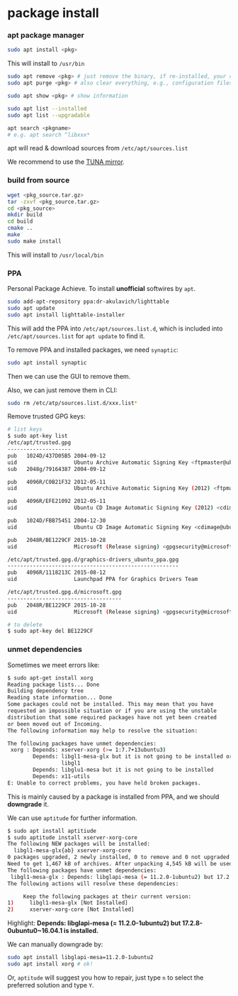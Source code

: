 # package install 

### apt package manager

```bash
sudo apt install <pkg>
```

This will install to `/usr/bin`

```bash
sudo apt remove <pkg> # just remove the binary, if re-installed, your configurations will be restored.
sudo apt purge <pkg> # also clear everything, e.g., configuration files

sudo apt show <pkg> # show information

sudo apt list --installed
sudo apt list --upgradable

apt search <pkgname>
# e.g. apt search ^libxxx*
```

apt will read & download sources from `/etc/apt/sources.list`

We recommend to use the [TUNA mirror](https://mirrors.tuna.tsinghua.edu.cn/help/ubuntu/).


### build from source

```bash
wget <pkg_source.tar.gz>
tar -zxvf <pkg_source.tar.gz>
cd <pkg_source>
mkdir build
cd build
cmake ..
make
sudo make install
```

This will install to `/usr/local/bin`


### PPA

Personal Package Achieve. To install **unofficial** softwires by `apt`.

```bash
sudo add-apt-repository ppa:dr-akulavich/lighttable
sudo apt update
sudo apt install lighttable-installer
```

This will add the PPA into `/etc/apt/sources.list.d`, which is included into `/etc/apt/sources.list`  for `apt update` to find it.

To remove PPA and installed packages, we need `synaptic`:

```bash
sudo apt install synaptic
```

Then we can use the GUI to remove them.

Also, we can just remove them in CLI:

```bash
sudo rm /etc/atp/sources.list.d/xxx.list*
```


Remove trusted GPG keys:

```bash
# list keys
$ sudo apt-key list
/etc/apt/trusted.gpg
--------------------
pub   1024D/437D05B5 2004-09-12
uid                  Ubuntu Archive Automatic Signing Key <ftpmaster@ubuntu.com>
sub   2048g/79164387 2004-09-12

pub   4096R/C0B21F32 2012-05-11
uid                  Ubuntu Archive Automatic Signing Key (2012) <ftpmaster@ubuntu.com>

pub   4096R/EFE21092 2012-05-11
uid                  Ubuntu CD Image Automatic Signing Key (2012) <cdimage@ubuntu.com>

pub   1024D/FBB75451 2004-12-30
uid                  Ubuntu CD Image Automatic Signing Key <cdimage@ubuntu.com>

pub   2048R/BE1229CF 2015-10-28
uid                  Microsoft (Release signing) <gpgsecurity@microsoft.com>

/etc/apt/trusted.gpg.d/graphics-drivers_ubuntu_ppa.gpg
------------------------------------------------------
pub   4096R/1118213C 2015-08-12
uid                  Launchpad PPA for Graphics Drivers Team

/etc/apt/trusted.gpg.d/microsoft.gpg
------------------------------------
pub   2048R/BE1229CF 2015-10-28
uid                  Microsoft (Release signing) <gpgsecurity@microsoft.com>

# to delete 
$ sudo apt-key del BE1229CF
```


### unmet dependencies

Sometimes we meet errors like:

```bash
$ sudo apt-get install xorg
Reading package lists... Done
Building dependency tree
Reading state information... Done
Some packages could not be installed. This may mean that you have
requested an impossible situation or if you are using the unstable
distribution that some required packages have not yet been created
or been moved out of Incoming.
The following information may help to resolve the situation:

The following packages have unmet dependencies:
 xorg : Depends: xserver-xorg (>= 1:7.7+13ubuntu3)
        Depends: libgl1-mesa-glx but it is not going to be installed or
                 libgl1
        Depends: libglu1-mesa but it is not going to be installed
        Depends: x11-utils
E: Unable to correct problems, you have held broken packages.
```

This is mainly caused by a package is installed from PPA, and we should **downgrade** it.

We can use `aptitude` for further information.

```bash
$ sudo apt install aptitiude
$ sudo aptitude install xserver-xorg-core
The following NEW packages will be installed:
  libgl1-mesa-glx{ab} xserver-xorg-core
0 packages upgraded, 2 newly installed, 0 to remove and 0 not upgraded.
Need to get 1,467 kB of archives. After unpacking 4,545 kB will be used.
The following packages have unmet dependencies:
 libgl1-mesa-glx : Depends: libglapi-mesa (= 11.2.0-1ubuntu2) but 17.2.8-0ubuntu0~16.04.1 is installed.
The following actions will resolve these dependencies:

     Keep the following packages at their current version:
1)     libgl1-mesa-glx [Not Installed]
2)     xserver-xorg-core [Not Installed]
```

Highlight: **Depends: libglapi-mesa (= 11.2.0-1ubuntu2) but 17.2.8-0ubuntu0~16.04.1 is installed.** 

We can manually downgrade by:

```bash
sudo apt install libglapi-mesa=11.2.0-1ubuntu2
sudo apt install xorg # ok!
```

Or, `aptitude` will suggest you how to repair, just type `n` to select the preferred solution and type `Y`.



